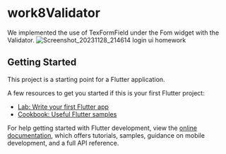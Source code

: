 # work8Validator
We implemented the use of TexFormField under the Fom widget with the Validator.
![Screenshot_20231128_214614](https://github.com/ibrahimeth/mobile-programing-23-24/assets/92324388/a3d43996-d78b-4ec8-8e3e-c7ca533a17a4)
login ui homework

## Getting Started

This project is a starting point for a Flutter application.

A few resources to get you started if this is your first Flutter project:

- [Lab: Write your first Flutter app](https://docs.flutter.dev/get-started/codelab)
- [Cookbook: Useful Flutter samples](https://docs.flutter.dev/cookbook)

For help getting started with Flutter development, view the
[online documentation](https://docs.flutter.dev/), which offers tutorials,
samples, guidance on mobile development, and a full API reference.
